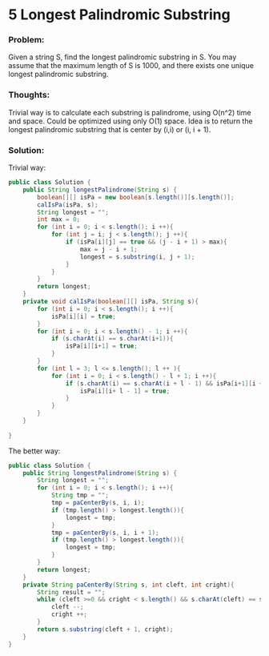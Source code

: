 # 5 Longest Palindromic Substring


### Problem:


Given a string S, find the longest palindromic substring in S. You may assume that the maximum length of S is 1000, and there exists one unique longest palindromic substring.


### Thoughts:


Trivial way is to calculate each substring is palindrome, using O(n^2) time and space.
Could be optimized using only O(1) space.
Idea is to return the longest palindromic substring that is center by (i,i) or (i, i + 1).


### Solution:


Trivial way:

```java
public class Solution {
    public String longestPalindrome(String s) {
        boolean[][] isPa = new boolean[s.length()][s.length()];
        calIsPa(isPa, s);
        String longest = "";
        int max = 0;
        for (int i = 0; i < s.length(); i ++){
            for (int j = i; j < s.length(); j ++){
                if (isPa[i][j] == true && (j - i + 1) > max){
                    max = j - i + 1;
                    longest = s.substring(i, j + 1);
                }
            }
        }
        return longest;
    }
    private void calIsPa(boolean[][] isPa, String s){
        for (int i = 0; i < s.length(); i ++){
            isPa[i][i] = true;
        }
        for (int i = 0; i < s.length() - 1; i ++){
            if (s.charAt(i) == s.charAt(i+1)){
                isPa[i][i+1] = true;
            }
        }
        for (int l = 3; l <= s.length(); l ++ ){
            for (int i = 0; i < s.length() - l + 1; i ++){
                if (s.charAt(i) == s.charAt(i + l - 1) && isPa[i+1][i + l -2]){
                    isPa[i][i+ l - 1] = true;
                }
            }
        }
    }
     
}
```
The better way:

```java
public class Solution {
    public String longestPalindrome(String s) {
        String longest = "";
        for (int i = 0; i < s.length(); i ++){
            String tmp = "";
            tmp = paCenterBy(s, i, i);
            if (tmp.length() > longest.length()){
                longest = tmp;
            }
            tmp = paCenterBy(s, i, i + 1);
            if (tmp.length() > longest.length()){
                longest = tmp;
            }
        }  
        return longest;
    }
    private String paCenterBy(String s, int cleft, int cright){
        String result = "";
        while (cleft >=0 && cright < s.length() && s.charAt(cleft) == s.charAt(cright)){
            cleft --;
            cright ++;
        }
        return s.substring(cleft + 1, cright);
    }
}
```